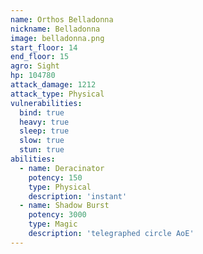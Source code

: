 ```yaml
---
name: Orthos Belladonna
nickname: Belladonna
image: belladonna.png
start_floor: 14
end_floor: 15
agro: Sight
hp: 104780
attack_damage: 1212
attack_type: Physical
vulnerabilities:
  bind: true
  heavy: true
  sleep: true
  slow: true
  stun: true
abilities:
  - name: Deracinator
    potency: 150
    type: Physical
    description: 'instant'
  - name: Shadow Burst
    potency: 3000
    type: Magic
    description: 'telegraphed circle AoE'
---
```


